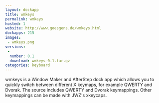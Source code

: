 ```yaml
---
layout: dockapp
title: wmkeys
permalink: wmkeys
hosted: 1
website: http://www.goesgens.de/wmkeys.html
dockapps: 215
images:
 - wmkeys.png
versions:
 -
  number: 0.1
  download: wmkeys-0.1.tar.gz
categories: keyboard
---
```

wmkeys is a Window Maker and AfterStep dock app which allows you to quickly switch between different X keymaps, for example QWERTY and Dvorak. The source includes QWERTY and Dvorak keymappings. Other keymappings can be made with JWZ's xkeycaps.
